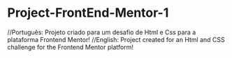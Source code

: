 # Project-FrontEnd-Mentor-1
//Português:  Projeto criado para um desafio de Html e Css para a plataforma Frontend Mentor!   //English: Project created for an Html and CSS challenge for the Frontend Mentor platform!
